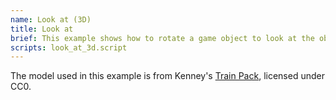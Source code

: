 ```yaml
---
name: Look at (3D)
title: Look at
brief: This example shows how to rotate a game object to look at the object in 3D space.
scripts: look_at_3d.script
---
```




The model used in this example is from Kenney's [Train Pack](https://kenney.nl/assets/train-kit), licensed under CC0.
